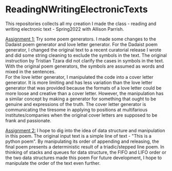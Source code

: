 # ReadingNWritingElectronicTexts


This repositories collects all my creation I made the class - reading and writing electronic text - Spring2022 with Allison Parrish.

[Assignment 1:](/some-poetry-generators.ipynb)
Try some poem generators.
I made some changes to the Dadaist poem generator and love letter generator.
For the Dadaist poem generator, I changed the original text to a recent curatorial release I wrote and did some string cleaning to exclude the symbols in the text. The original instruction by Tristian Tzara did not clarify the cases in symbols in the text. With the original poem generators, the symbols are assumed as words and mixed in the sentences.  
For the love letter generator, I manipulated the code into a cover letter generator. It is more limiting and has less variation than the love letter generator that was provided because the formats of a love letter could be more loose and creative than a cover letter. However, the manipulation has a similar concept by making a generator for something that ought to be genuine and expressions of the truth. The cover letter generator is communicating the tiresome in applying to positions at multifarious institutes/companies when the original cover letters are supposed to be frank and passionate. 



[Assignment 2:](/pythonPoem.ipynb)
I hope to dig into the idea of data structure and manipulation in this poem.
The original input text is a simple line of text - "This is a python poem".
By manipulating its order of appending and releasing,
the final poem presents a deterministic result of a triadic/stepped line poem.
In thinking of stacks and queues for data structure, 
the FIFO and LIFO order or the two data structures made this poem
For future development, I hope to manipulate the order of the text even further.

